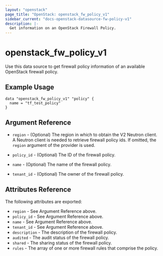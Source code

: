 ```yaml
---
layout: "openstack"
page_title: "OpenStack: openstack_fw_policy_v1"
sidebar_current: "docs-openstack-datasource-fw-policy-v1"
description: |-
  Get information on an OpenStack Firewall Policy.
---
```


# openstack\_fw\_policy_v1

Use this data source to get firewall policy information of an available OpenStack firewall policy.

## Example Usage

```hcl
data "openstack_fw_policy_v1" "policy" {
  name = "tf_test_policy"
}
```

## Argument Reference

* `region` - (Optional) The region in which to obtain the V2 Neutron client.
  A Neutron client is needed to retrieve firewall policy ids. If omitted, the
  `region` argument of the provider is used.

* `policy_id` - (Optional) The ID of the firewall policy.

* `name` - (Optional) The name of the firewall policy.

* `tenant_id` - (Optional) The owner of the firewall policy.

## Attributes Reference

The following attributes are exported:

* `region` - See Argument Reference above.
* `policy_id` - See Argument Reference above.
* `name` - See Argument Reference above.
* `tenant_id` - See Argument Reference above.
* `description` - The description of the firewall policy.
* `audited` - The audit status of the firewall policy.
* `shared` - The sharing status of the firewall policy.
* `rules` - The array of one or more firewall rules that comprise the policy.
